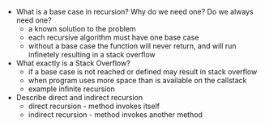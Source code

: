 - What is a base case in recursion? Why do we need one? Do we always need one?
   - a known solution to the problem  
   - each recursive algorithm must have one base case 
   - without a base case the function will never return, and will run infinetely resulting in a stack overflow
-  What exactly is a Stack Overflow?
   - if a base case is not reached or defined may result in stack overflow 
   - when program uses more space than is available on the callstack 
   - example infinite recursion 
- Describe direct and indirect recursion
  - direct recursion - method invokes itself 
  - indirect recursion - method invokes another method 
